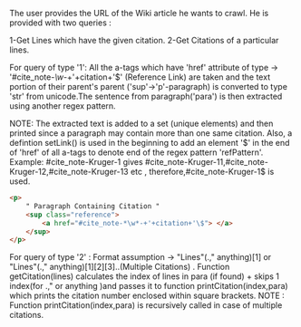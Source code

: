 The user provides the URL of the Wiki article he wants to crawl.
He is provided with two queries :

1-Get Lines which have the given citation.
2-Get Citations of a particular lines.

For query of type '1': All the a-tags which have 'href' attribute of type -> '#cite_note-*\w*-+'+citation+'\$' (Reference Link)
are taken and the text portion of their parent's parent ('sup'->'p'-paragraph) is converted to type 'str' from unicode.The sentence from paragraph('para') is then extracted using another regex pattern.

NOTE:
The extracted text is added to a set (unique elements) and then printed since a paragraph may contain more than one same citation. Also, a defintion setLink() is used in the beginning to add an element '$' in the end of 'href' of all a-tags to denote end of the regex pattern 'refPattern'. Example: #cite_note-Kruger-1 gives #cite_note-Kruger-11,#cite_note-Kruger-12,#cite_note-Kruger-13 etc , therefore,#cite_note-Kruger-1$ is used.

```html
<p> 
    " Paragraph Containing Citation "
    <sup class="reference"> 
        <a href="#cite_note-*\w*-+'+citation+'\$"> </a> 
    </sup> 
</p> 

```
For query of type '2' : Format assumption -> "Lines"(.," anything)[1] or "Lines"(.," anything)[1][2][3]..(Multiple Citations) . Function getCitation(lines) calculates the index of lines in para (if found) + skips 1 index(for .," or anything )and passes it to function printCitation(index,para) which prints the citation number enclosed within square brackets. NOTE : Function printCitation(index,para) is recursively called in case of multiple citations.
